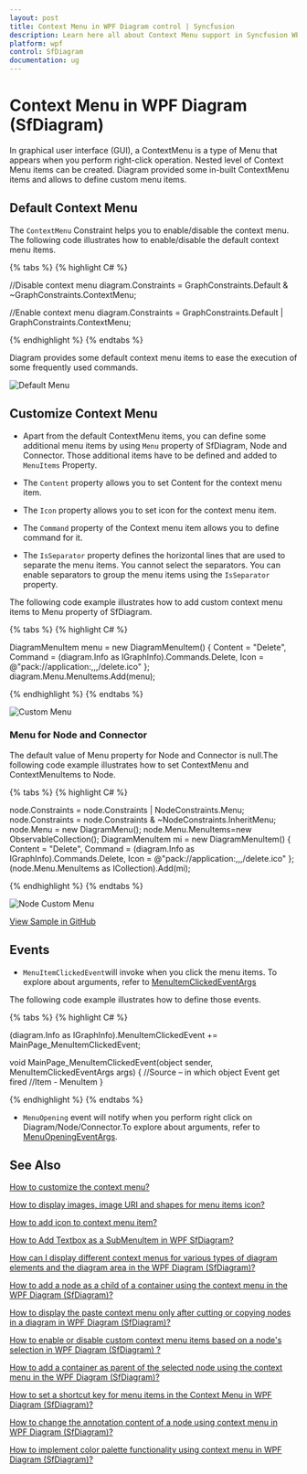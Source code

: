 ```yaml
---
layout: post
title: Context Menu in WPF Diagram control | Syncfusion
description: Learn here all about Context Menu support in Syncfusion WPF Diagram (SfDiagram) control, its elements and more.
platform: wpf
control: SfDiagram
documentation: ug
---
```


# Context Menu in WPF Diagram (SfDiagram)

In graphical user interface (GUI), a ContextMenu is a type of Menu that appears when you perform right-click operation. Nested level of Context Menu items can be created. Diagram provided some in-built ContextMenu items and allows to define custom menu items.

## Default Context Menu

The `ContextMenu` Constraint helps you to enable/disable the context menu. The following code illustrates how to enable/disable the default context menu items.

{% tabs %}
{% highlight C# %}

//Disable context menu
diagram.Constraints = GraphConstraints.Default & ~GraphConstraints.ContextMenu;

//Enable context menu
diagram.Constraints = GraphConstraints.Default | GraphConstraints.ContextMenu;

{% endhighlight %}
{% endtabs %}

Diagram provides some default context menu items to ease the execution of some frequently used commands. 

![Default Menu](Context-Menu_images/Context-Menu_img1.png)

## Customize Context Menu

* Apart from the default ContextMenu items, you can define some additional menu items by using `Menu` property of SfDiagram, Node and Connector. Those additional items have to be defined and added to `MenuItems` Property. 

* The `Content` property allows you to set Content for the context menu item.

* The `Icon` property allows you to set icon for the context menu item.

* The `Command` property of the Context menu item allows you to define command for it.

* The `IsSeparator` property defines the horizontal lines that are used to separate the menu items. You cannot select the separators. You can enable separators to group the menu items using the `IsSeparator` property.

The following code example illustrates how to add custom context menu items to Menu property of SfDiagram.

{% tabs %}
{% highlight C# %}

DiagramMenuItem menu = new DiagramMenuItem() 
{
	Content = "Delete", 
	Command = (diagram.Info as IGraphInfo).Commands.Delete,
	Icon = @"pack://application:,,,/delete.ico"
};
diagram.Menu.MenuItems.Add(menu);

{% endhighlight %}
{% endtabs %}

![Custom Menu](Context-Menu_images/Context-Menu_img2.png)

### Menu for Node and Connector

The default value of Menu property for Node and Connector is null.The following code example illustrates how to set ContextMenu and ContextMenuItems to Node.

{% tabs %}
{% highlight C# %}

node.Constraints = node.Constraints | NodeConstraints.Menu;
node.Constraints = node.Constraints & ~NodeConstraints.InheritMenu;
node.Menu = new DiagramMenu();
node.Menu.MenuItems=new ObservableCollection<DiagramMenuItem>();
DiagramMenuItem mi = new DiagramMenuItem()
{
	Content = "Delete",
	Command = (diagram.Info as IGraphInfo).Commands.Delete,
	Icon = @"pack://application:,,,/delete.ico"
};
(node.Menu.MenuItems as ICollection<DiagramMenuItem>).Add(mi);

{% endhighlight %}
{% endtabs %}

![Node Custom Menu](Context-Menu_images/Context-Menu_img3.png)

[View Sample in GitHub](https://github.com/SyncfusionExamples/WPF-Diagram-Examples/tree/master/Samples/ContextMenu) 

## Events

* `MenuItemClickedEvent`will invoke when you click the menu items. To explore about arguments, refer to [MenuItemClickedEventArgs](https://help.syncfusion.com/cr/wpf/Syncfusion.UI.Xaml.Diagram.MenuItemClickedEventArgs.html)

The following code example illustrates how to define those events.

{% tabs %}
{% highlight C# %}

(diagram.Info as IGraphInfo).MenuItemClickedEvent += 
	MainPage_MenuItemClickedEvent;

void MainPage_MenuItemClickedEvent(object sender, 
	MenuItemClickedEventArgs args)
{
	//Source – in which object Event get fired
    //Item - MenuItem
}

{% endhighlight %}
{% endtabs %}

* `MenuOpening` event will notify when you perform right click on Diagram/Node/Connector.To explore about arguments, refer to [MenuOpeningEventArgs](https://help.syncfusion.com/cr/wpf/Syncfusion.UI.Xaml.Diagram.MenuOpeningEventArgs.html).

## See Also

[How to customize the context menu?](https://www.syncfusion.com/kb/10467/how-to-customize-the-contextmenu-in-wpf-sfdiagram)

[How to display images, image URI and shapes for menu items icon?](https://support.syncfusion.com/kb/article/13009/how-to-display-images-image-uri-and-shapes-for-menu-items-icon-in-wpf-diagram)

[How to add icon to context menu item?](https://support.syncfusion.com/kb/article/10986/how-to-add-icon-to-context-menu-item-in-wpf-diagram-sfdiagram)

[How to Add Textbox as a SubMenuItem in WPF SfDiagram?](https://support.syncfusion.com/kb/article/18494/how-to-add-textbox-as-a-submenuitem-in-wpf-sfdiagram)

[How can I display different context menus for various types of diagram elements and the diagram area in the WPF Diagram (SfDiagram)?](https://support.syncfusion.com/kb/article/18236/how-can-i-display-different-context-menus-for-various-types-of-diagram-elements-and-the-diagram-area-in-the-wpf-diagram-sfdiagram)

[How to add a node as a child of a container using the context menu in the WPF Diagram (SfDiagram)?](https://support.syncfusion.com/kb/article/18053/how-to-add-a-node-as-a-child-of-a-container-using-the-context-menu-in-the-wpf-diagram-sfdiagram)

[How to display the paste context menu only after cutting or copying nodes in a diagram in WPF Diagram (SfDiagram)?](https://support.syncfusion.com/kb/article/17759/how-to-display-the-paste-context-menu-only-after-cutting-or-copying-nodes-in-a-diagram-in-wpf-diagram-sfdiagram)

[How to enable or disable custom context menu items based on a node's selection in WPF Diagram (SfDiagram) ?](https://support.syncfusion.com/kb/article/17784/how-to-enable-or-disable-custom-context-menu-items-based-on-a-nodes-selection-in-wpf-diagram-sfdiagram-)

[How to add a container as parent of the selected node using the context menu in the WPF Diagram (SfDiagram)?](https://support.syncfusion.com/kb/article/17747/how-to-add-a-container-as-parent-of-the-selected-node-using-the-context-menu-in-the-wpf-diagram-sfdiagram)

[How to set a shortcut key for menu items in the Context Menu in WPF Diagram (SfDiagram)?](https://support.syncfusion.com/kb/article/14975/how-to-set-a-shortcut-key-for-menu-items-in-the-context-menu-in-wpf-diagram-sfdiagram)

[How to change the annotation content of a node using context menu in WPF Diagram (SfDiagram)?](https://support.syncfusion.com/kb/article/14962/how-to-change-the-annotation-content-of-a-node-using-context-menu-in-wpf-diagram-sfdiagram)

[How to implement color palette functionality using context menu in WPF Diagram (SfDiagram)?](https://support.syncfusion.com/kb/article/14963/how-to-implement-color-palette-functionality-using-context-menu-in-wpf-diagram-sfdiagram)